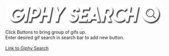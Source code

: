 <img src="assets/images/banner.png" alt="banner">

Click Buttons to bring group of gifs up.<br>
Enter desired gif search in search bar to add new button.<br>
<br>
<a href="https://aguirre.github.io/GiphyAPI/">Link to Giphy Search</a>
